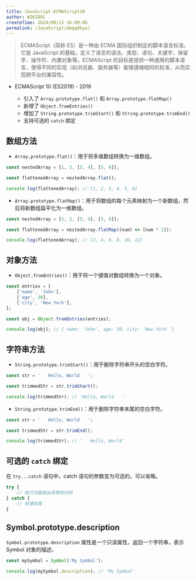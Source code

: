 ```yaml
---
title: JavaScript-ECMAScript10
author: WIKIDOC
createTime: 2024/08/13 16:09:06
permalink: /JavaScript/dmqq8bye/
---
```

> ECMAScript（简称 ES）是一种由 ECMA 国际组织制定的脚本语言标准。它是 JavaScript 的基础，定义了语言的语法、类型、语句、关键字、保留字、操作符、内置对象等。ECMAScript 的目标是提供一种通用的脚本语言，使得不同的实现（如浏览器、服务器等）能够遵循相同的标准，从而实现跨平台的兼容性。

-   ECMAScript 10 (ES2019) - 2019
   
    -   引入了 `Array.prototype.flat()` 和 `Array.prototype.flatMap()`
    -   新增了 `Object.fromEntries()`
    -   增加了 `String.prototype.trimStart()` 和 `String.prototype.trimEnd()`
    -   支持可选的 `catch` 绑定

## 数组方法

-   `Array.prototype.flat()`：用于将多维数组转换为一维数组。

```js
const nestedArray = [1, 2, [3, 4], [5, 6]];

const flattenedArray = nestedArray.flat();

console.log(flattenedArray); // [1, 2, 3, 4, 5, 6]
```

-   `Array.prototype.flatMap()`：用于将数组的每个元素映射为一个新数组，然后将新数组扁平化为一维数组。

```js
const nestedArray = [1, 2, [3, 4], [5, 6]];

const flattenedArray = nestedArray.flatMap((num) => [num * 2]);

console.log(flattenedArray); // [2, 4, 6, 8, 10, 12]
```

## 对象方法

-   `Object.fromEntries()`：用于将一个键值对数组转换为一个对象。

```js
const entries = [
    ['name', 'John'],
    ['age', 30],
    ['city', 'New York'],
];

const obj = Object.fromEntries(entries);

console.log(obj); // { name: 'John', age: 30, city: 'New York' }
```

## 字符串方法

-   `String.prototype.trimStart()`：用于删除字符串开头的空白字符。

```js
const str = '   Hello, World   ';

const trimmedStr = str.trimStart();

console.log(trimmedStr); // 'Hello, World   '
```

-   `String.prototype.trimEnd()`：用于删除字符串末尾的空白字符。

```js
const str = '   Hello, World   ';

const trimmedStr = str.trimEnd();

console.log(trimmedStr); // '   Hello, World'
```

## 可选的 `catch` 绑定

在 `try...catch` 语句中，catch 语句的参数变为可选的，可以省略。

```js
try {
    // 执行可能抛出异常的代码
} catch {
    // 处理异常
}
```

## Symbol.prototype.description

`Symbol.prototype.description` 属性是一个只读属性，返回一个字符串，表示 Symbol 对象的描述。

```js
const mySymbol = Symbol('My Symbol');

console.log(mySymbol.description); // 'My Symbol'
```
